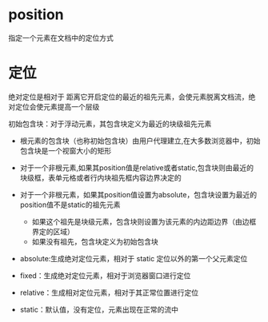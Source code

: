 # position
指定一个元素在文档中的定位方式
# 定位
绝对定位是相对于 距离它开启定位的最近的祖先元素，会使元素脱离文档流，绝对定位会使元素提高一个层级

初始包含块：对于浮动元素，其包含块定义为最近的块级祖先元素
- 根元素的包含块（也称初始包含块）由用户代理建立,在大多数浏览器中，初始包含块是一个视窗大小的矩形
- 对于一个非根元素,如果其position值是relative或者static,包含块则由最近的块级框，表单元格或者行内块祖先框内容边界决定的
- 对于一个非根元素，如果其position值设置为absolute，包含块设置为最近的position值不是static的祖先元素
    - 如果这个祖先是块级元素，包含块则设置为该元素的内边距边界（由边框界定的区域）
    - 如果没有祖先，包含块定义为初始包含块

- absolute:生成绝对定位元素，相对于 static 定位以外的第一个父元素定位
- fixed：生成绝对定位元素，相对于浏览器窗口进行定位
- relative：生成相对定位元素，相对于其正常位置进行定位
- static：默认值，没有定位，元素出现在正常的流中
